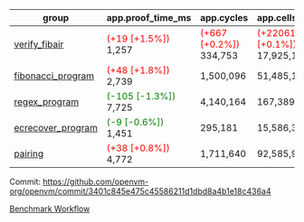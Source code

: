 | group | app.proof_time_ms | app.cycles | app.cells_used | leaf.proof_time_ms | leaf.cycles | leaf.cells_used |
| -- | -- | -- | -- | -- | -- | -- |
| [verify_fibair](https://github.com/openvm-org/openvm/blob/benchmark-results/benchmarks-pr/1477/verify_fibair-3401c845e475c45586211d1dbd8a4b1e18c436a4.md) |<span style='color: red'>(+19 [+1.5%])</span> 1,257 | <span style='color: red'>(+667 [+0.2%])</span> 334,753 | <span style='color: red'>(+22061 [+0.1%])</span> 17,925,165 |- | - | - |
| [fibonacci_program](https://github.com/openvm-org/openvm/blob/benchmark-results/benchmarks-pr/1477/fibonacci-3401c845e475c45586211d1dbd8a4b1e18c436a4.md) |<span style='color: red'>(+48 [+1.8%])</span> 2,739 |  1,500,096 |  51,485,167 |- | - | - |
| [regex_program](https://github.com/openvm-org/openvm/blob/benchmark-results/benchmarks-pr/1477/regex-3401c845e475c45586211d1dbd8a4b1e18c436a4.md) |<span style='color: green'>(-105 [-1.3%])</span> 7,725 |  4,140,164 |  167,389,450 |- | - | - |
| [ecrecover_program](https://github.com/openvm-org/openvm/blob/benchmark-results/benchmarks-pr/1477/ecrecover-3401c845e475c45586211d1dbd8a4b1e18c436a4.md) |<span style='color: green'>(-9 [-0.6%])</span> 1,451 |  295,181 |  15,586,346 |- | - | - |
| [pairing](https://github.com/openvm-org/openvm/blob/benchmark-results/benchmarks-pr/1477/pairing-3401c845e475c45586211d1dbd8a4b1e18c436a4.md) |<span style='color: red'>(+38 [+0.8%])</span> 4,772 |  1,711,640 |  92,585,975 |- | - | - |


Commit: https://github.com/openvm-org/openvm/commit/3401c845e475c45586211d1dbd8a4b1e18c436a4

[Benchmark Workflow](https://github.com/openvm-org/openvm/actions/runs/13952055263)
